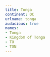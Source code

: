 ```yaml
---
title: Tonga
continent: OC
urlname: tonga
audacious: true
names:
- Tonga
- Kingdom of Tonga
- TO
- TON
---
```


